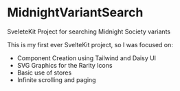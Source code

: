 # MidnightVariantSearch
SveleteKit Project for searching Midnight Society variants

This is my first ever SvelteKit project, so I was focused on:
- Component Creation using Tailwind and Daisy UI
- SVG Graphics for the Rarity Icons
- Basic use of stores
- Infinite scrolling and paging
